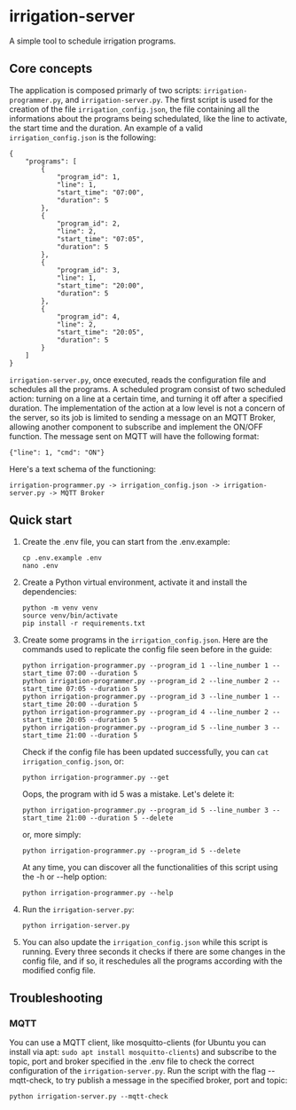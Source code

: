 # irrigation-server
A simple tool to schedule irrigation programs.

## Core concepts
The application is composed primarly of two scripts: ```irrigation-programmer.py```, and ```irrigation-server.py```. The first script is used for the creation of the file ```irrigation_config.json```, the file containing all the informations about the programs being schedulated, like the line to activate, the start time and the duration. An example of a valid ```irrigation_config.json``` is the following:

```
{
    "programs": [
        {
            "program_id": 1,
            "line": 1,
            "start_time": "07:00",
            "duration": 5
        },
        {
            "program_id": 2,
            "line": 2,
            "start_time": "07:05",
            "duration": 5
        },
        {
            "program_id": 3,
            "line": 1,
            "start_time": "20:00",
            "duration": 5
        },
        {
            "program_id": 4,
            "line": 2,
            "start_time": "20:05",
            "duration": 5
        }
    ]
}
```

```irrigation-server.py```, once executed, reads the configuration file and schedules all the programs. A scheduled program consist of two scheduled action: turning on a line at a certain time, and turning it off after a specified duration. The implementation of the action at a low level is not a concern of the server, so its job is limited to sending a message on an MQTT Broker, allowing another component to subscribe and implement the ON/OFF function. The message sent on MQTT will have the following format:
```
{"line": 1, "cmd": "ON"}
```

Here's a text schema of the functioning:

```
irrigation-programmer.py -> irrigation_config.json -> irrigation-server.py -> MQTT Broker
```

## Quick start

1) Create the .env file, you can start from the .env.example:
    ```
    cp .env.example .env
    nano .env
    ```
2) Create a Python virtual environment, activate it and install the dependencies:
    ```
    python -m venv venv
    source venv/bin/activate
    pip install -r requirements.txt
    ```
3) Create some programs in the ```irrigation_config.json```. Here are the commands used to replicate the config file seen before in the guide:
    ```
    python irrigation-programmer.py --program_id 1 --line_number 1 --start_time 07:00 --duration 5
    python irrigation-programmer.py --program_id 2 --line_number 2 --start_time 07:05 --duration 5
    python irrigation-programmer.py --program_id 3 --line_number 1 --start_time 20:00 --duration 5
    python irrigation-programmer.py --program_id 4 --line_number 2 --start_time 20:05 --duration 5
    python irrigation-programmer.py --program_id 5 --line_number 3 --start_time 21:00 --duration 5

    ```
    Check if the config file has been updated successfully, you can ```cat irrigation_config.json```, or:
    ```
    python irrigation-programmer.py --get
    ```
    Oops, the program with id 5 was a mistake. Let's delete it:
    ```
    python irrigation-programmer.py --program_id 5 --line_number 3 --start_time 21:00 --duration 5 --delete
    ```
    or, more simply:

    ```
    python irrigation-programmer.py --program_id 5 --delete
    ```
    At any time, you can discover all the functionalities of this script using the -h or --help option:
    ```
    python irrigation-programmer.py --help
    ```
4) Run the ```irrigation-server.py```:
    ```
    python irrigation-server.py
    ```
5) You can also update the ```irrigation_config.json``` while this script is running. Every three seconds it checks if there are some changes in the config file, and if so, it reschedules all the programs according with the modified config file.

## Troubleshooting

### MQTT

You can use a MQTT client, like mosquitto-clients (for Ubuntu you can install via apt: ```sudo apt install mosquitto-clients```) and subscribe to the topic, port and broker specified in the .env file to check the correct configuration of the ```irrigation-server.py```.
Run the script with the flag --mqtt-check, to try publish a message in the specified broker, port and topic:
```
python irrigation-server.py --mqtt-check
```